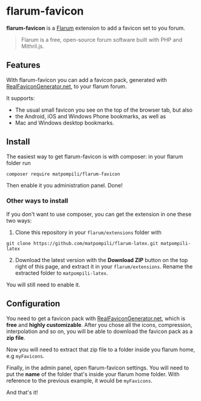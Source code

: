 # flarum-favicon
**flarum-favicon** is a [Flarum](https://github.com/flarum/flarum/) extension to add a favicon set to you forum.

>Flarum is a free, open-source forum software built with PHP and Mithril.js.

## Features
With flarum-favicon you can add a favicon pack, generated with [RealFaviconGenerator.net](https://realfavicongenerator.net/), to your flarum forum.

It supports:
- The usual small favicon you see on the top of the browser tab, but also
- the Android, iOS and Windows Phone bookmarks, as well as
- Mac and Windows desktop bookmarks.

## Install
The easiest way to get flarum-favicon is with composer: in your flarum folder run
  ```
  composer require matpompili/flarum-favicon
  ```

Then enable it you administration panel. Done!
### Other ways to install
If you don't want to use composer, you can get the extension in one these two ways:
  1. Clone this repository in your `flarum/extensions` folder with
  ```
  git clone https://github.com/matpompili/flarum-latex.git matpompili-latex
  ```
  2. Download the latest version with the **Download ZIP** button on the top right of this page, and extract it in your `flarum/extensions`. Rename the extracted folder to `matpompili-latex`.

You will still need to enable it.


## Configuration
You need to get a favicon pack with [RealFaviconGenerator.net](https://realfavicongenerator.net/), which is **free** and **highly customizable**. After you chose all the icons, compression, interpolation and so on, you will be able to download the favicon pack as a **zip file**.

Now you will need to extract that zip file to a folder inside you flarum home, e.g `myFavicons`.

Finally, in the admin panel, open flarum-favicon settings. You will need to put the **name** of the folder that's inside your flarum home folder. With reference to the previous example, it would be `myFavicons`.

And that's it!
